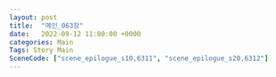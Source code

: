 ```yaml
---
layout: post
title:  "메인_063장"
date:   2022-09-12 11:00:00 +0000
categories: Main
Tags: Story Main
SceneCode: ["scene_epilogue_s10,6311", "scene_epilogue_s20,6312"]
---
```

